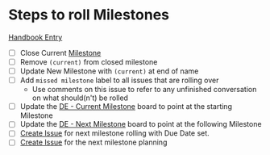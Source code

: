 
# Steps to roll Milestones

[Handbook Entry](https://about.gitlab.com/handbook/business-ops/data-team/#milestone-planning)

- [ ] Close Current [Milestone](https://gitlab.com/groups/gitlab-data/-/milestones)
- [ ] Remove `(current)` from closed milestone
- [ ] Update New Milestone with `(current)` at end of name
- [ ] Add `missed milestone` label to all issues that are rolling over 
  - Use comments on this issue to refer to any unfinished conversation on what should(n't) be rolled
- [ ] Update the [DE - Current Milestone](https://gitlab.com/groups/gitlab-data/-/boards/1373923) board to point at the starting Milestone
- [ ] Update the [DE - Next Milestone](https://gitlab.com/groups/gitlab-data/-/boards/1689356) board to point at the following Milestone
- [ ] [Create Issue](https://gitlab.com/gitlab-data/analytics/issues/new?issuable_template=DE%20Milestone%20Rolling) for next milestone rolling with Due Date set.
- [ ] [Create Issue](https://gitlab.com/gitlab-data/analytics/issues/new?issuable_template=DE%20Milestone%20Planning) for the next milestone planning
